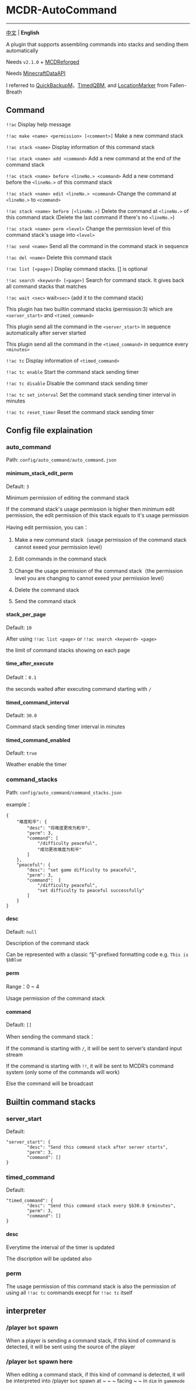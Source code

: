 # MCDR-AutoCommand
---------

[中文](./README.md) | **English**

A plugin that supports assembling commands into stacks and sending them automatically

Needs `v2.1.0` + [MCDReforged](https://github.com/Fallen-Breath/MCDReforged)

Needs [MinecraftDataAPI](https://github.com/MCDReforged/MinecraftDataAPI/)

I referred to [QuickBackupM](https://github.com/TISUnion/QuickBackupM)，[TimedQBM](https://github.com/TISUnion/TimedQBM), and [LocationMarker](https://github.com/TISUnion/LocationMarker) from Fallen-Breath

## Command

`!!ac` Display help message

`!!ac make <name> <permission> [<comment>]` Make a new command stack

`!!ac stack <name>` Display information of this command stack

`!!ac stack <name> add <command>` Add a new command at the end of the command stack

`!!ac stack <name> before <lineNo.> <command>` Add a new command before the `<lineNo.>` of this command stack

`!!ac stack <name> edit <lineNo.> <command>` Change the command at `<lineNo.>` to `<command>`

`!!ac stack <name> before [<lineNo.>]` Delete the command at `<lineNo.>` of this command stack (Delete the last command if there's no `<lineNo.>`)

`!!ac stack <name> perm <level>` Change the permission level of this command stack's usage into `<level>`

`!!ac send <name>` Send all the command in the command stack in sequence

`!!ac del <name>` Delete this command stack

`!!ac list [<page>]` Display command stacks. [<page>] is optional

`!!ac search <keyword> [<page>]` Search for command stack. It gives back all command stacks that matches

`!!ac wait <sec>` wait`<sec>` (add it to the command stack)

This plugin has two builtin command stacks (permission:3) which are `<server_start>` and `<timed_command>`

This plugin send all the command in the `<server_start>` in sequence automatically after server started

This plugin send all the command in the `<timed_command>` in sequence every `<minutes>`

`!!ac tc` Display information of `<timed_command>`

`!!ac tc enable` Start the command stack sending timer

`!!ac tc disable` Disable the command stack sending timer

`!!ac tc set_interval` Set the command stack sending timer interval in minutes

`!!ac tc reset_timer` Reset the command stack sending timer

## Config file explaination

### auto_command

Path: `config/auto_command/auto_command.json`

#### minimum_stack_edit_perm

Default: `3`

Minimum permission of editing the command stack

If the command stack's usage permission is higher then minimum edit permission, the edit permission of this stack equals to it's usage permission

Having edit permission, you can：

1. Make a new command stack（usage permission of the command stack cannot exeed your permission level）

2. Edit commands in the command stack

3. Change the usage permission of the command stack（the permission level you are changing to cannot exeed your permission level）

4. Delete the command stack

5. Send the command stack

#### stack_per_page

Default: `10`

After using `!!ac list <page>` or `!!ac search <keyword> <page>`

the limit of command stacks showing on each page

#### time_after_execute

Default：`0.1`

the seconds waited after executing command starting with `/`

#### timed_command_interval

Default: `30.0`

Command stack sending timer interval in minutes

#### timed_command_enabled

Default: `true`

Weather enable the timer

### command_stacks

Path: `config/auto_command/command_stacks.json`

example：


```
{
    "难度和平": {
        "desc": "将难度更改为和平",
        "perm": 3,
        "command": [
            "/difficulty peaceful",
            "成功更改难度为和平"
        ]
    },
    "peaceful": {
        "desc": "set game difficulty to peaceful",
        "perm": 3,
        "command":  [
            "/difficulty peaceful",
            "set difficulty to peaceful successfully"
        ]
    }
}
```

#### desc

Default: `null`

Description of the command stack

Can be represented with a classic “§”-prefixed formatting code
e.g. `This is §bBlue`

#### perm

Range：0 ~ 4

Usage permission of the command stack

#### command

Default: `[]`

When sending the command stack：

If the command is starting with `/`, it will be sent to server’s standard input stream

If the command is starting with `!!`, it will be sent to MCDR’s command system (only some of the commands will work)

Else the command will be broadcast

## Builtin command stacks

### server_start

Default: 

```
"server_start": {
        "desc": "Send this command stack after server starts",
        "perm": 3,
        "command": []
}
```

### timed_command

Default: 

```
"timed_command": {
        "desc": "Send this command stack every §b30.0 §rminutes",
        "perm": 3,
        "command": []
}
```

#### desc

Everytime the interval of the timer is updated

The discription will be updated also

### perm

The usage permission of this command stack is also the permission of using all `!!ac tc` commands execpt for `!!ac tc` itself

## interpreter

### /player `bot` spawn

When a player is sending a command stack, if this kind of command is detected, it will be sent using the source of the player

### /player `bot` spawn here

When editing a command stack, if this kind of command is detected, it will be interpreted into /player `bot` spawn at ~ ~ ~ facing ~ ~ in `dim` in `gamemode`